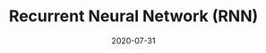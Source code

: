 ---
# ===== Title, summary, and position in the left sidebar =====
linktitle: RNN
summary: 
weight: 600
# =========================================================

# ========== Basic metadata ==========
title: Recurrent Neural Network (RNN)
date: 2020-07-31
draft: false
 
authors: ["admin"]
tags: ["Deep Learning", "RNN"]
categories: ["Deep Learning"]
toc: true # Show table of contents
# ====================================

# ========== Advanced metadata ========== 
profile: false  # Show author profile?
reading_time: true # Show estimated reading time?
share: true  # Show social sharing links?
featured: true
comments: true  # Show comments?
disable_comment: false
commentable: true  # Allow visitors to comment? Supported by the Page, Post, and Book content types.
editable: false  # Allow visitors to edit the page? Supported by the Page, Post, and Book content types.

# Optional header image (relative to `assets/media/` folder).
header:
  caption: ""
  image: ""
---